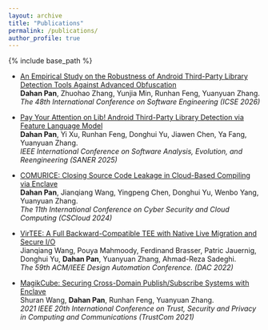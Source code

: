 ```yaml
---
layout: archive
title: "Publications"
permalink: /publications/
author_profile: true
---
```


<!-- {% if site.author.googlescholar %}
  <div class="wordwrap">You can also find my articles on <a href="{{site.author.googlescholar}}">my Google Scholar profile</a>.</div>
{% endif %} -->

{% include base_path %}

<!-- {% for post in site.publications reversed %}
  {% include archive-single.html %}
{% endfor %} -->

* [An Empirical Study on the Robustness of Android Third-Party Library Detection Tools Against Advanced Obfuscation](files/ICSE26.pdf)  
  **Dahan Pan**, Zhuohao Zhang, Yunjia Min, Runhan Feng, Yuanyuan Zhang.  
  *The 48th International Conference on Software Engineering (ICSE 2026)*

* [Pay Your Attention on Lib! Android Third-Party Library Detection via Feature Language Model](https://ieeexplore.ieee.org/document/10992519)  
  **Dahan Pan**, Yi Xu, Runhan Feng, Donghui Yu, Jiawen Chen, Ya Fang, Yuanyuan Zhang.  
  *IEEE International Conference on Software Analysis, Evolution, and Reengineering (SANER 2025)*

* [COMURICE: Closing Source Code Leakage in Cloud-Based Compiling via Enclave](https://ieeexplore.ieee.org/stamp/stamp.jsp?tp=&arnumber=10605138)  
  **Dahan Pan**, Jianqiang Wang, Yingpeng Chen, Donghui Yu, Wenbo Yang, Yuanyuan Zhang.  
  *The 11th International Conference on Cyber Security and Cloud Computing (CSCloud 2024)*  

* [VirTEE: A Full Backward-Compatible TEE with Native Live Migration and Secure I/O](https://dl.acm.org/doi/abs/10.1145/3489517.3530436)  
  Jianqiang Wang, Pouya Mahmoody, Ferdinand Brasser, Patric Jauernig, Donghui Yu, **Dahan Pan**, Yuanyuan Zhang, Ahmad-Reza Sadeghi.  
  *The 59th ACM/IEEE Design Automation Conference. (DAC 2022)*

* [MagikCube: Securing Cross-Domain Publish/Subscribe Systems with Enclave](https://ieeexplore.ieee.org/document/9724426)  
  Shuran Wang, **Dahan Pan**, Runhan Feng, Yuanyuan Zhang.  
  *2021 IEEE 20th International Conference on Trust, Security and Privacy in Computing and Communications (TrustCom 2021)*
